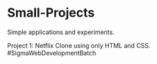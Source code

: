 # Small-Projects
Simple applications and experiments.

Project 1: Netflix Clone using only HTML and CSS. #SigmaWebDevelopmentBatch
